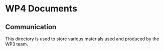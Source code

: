 # WP4 Documents

## Communication 

This directory is used to store various materials used and produced by the WP3 team.
